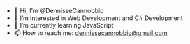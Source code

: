 - 👋 Hi, I’m @DennisseCannobbio
- 👀 I’m interested in Web Development and C# Development
- 🌱 I’m currently learning JavaScript
- 📫 How to reach me: dennissecannobbio@gmail.com

<!---
DennisseCannobbio/DennisseCannobbio is a ✨ special ✨ repository because its `README.md` (this file) appears on your GitHub profile.
You can click the Preview link to take a look at your changes.
--->
